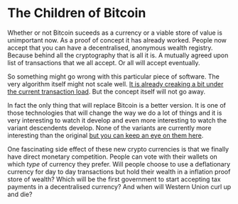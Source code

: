 The Children of Bitcoin
=======================

Whether or not Bitcoin suceeds as a currency or a viable store of value is 
unimportant now. As a proof of concept it has already worked. People now accept
that you can have a decentralised, anonymous wealth registry. Because behind
all the cryptography that is all it is. A mutually agreed upon list of 
transactions that we all accept. Or all will accept eventually.

So something might go wrong with this particular piece of software. The 
very algorithm itself might not scale well. [It is already creaking a bit under
the current transaction load](http://www.reddit.com/r/Bitcoin/comments/185a91/is_bitcoin_prepared_for_10000_transactions_every/). 
But the concept itself will not go away. 

In fact the only thing that will replace Bitcoin is a better version. It is one
of those technologies that will change the way we do a lot of things and it 
is very interesting to watch it develop and even more interesting to watch the
variant descendents develop. None of the variants are currently more 
interesting than the original [but you can keep an eye on them here](https://en.bitcoin.it/wiki/List_of_alternative_cryptocurrencies).

One fascinating side effect of these new crypto currencies is that we finally 
have direct monetary competition. People can vote with their wallets on which 
*type* of currency they prefer. Will people choose to use a deflationary 
currency for day to day transactions but hold their wealth in a inflation proof
store of wealth? Which will be the first government to start accepting tax 
payments in a decentralised currency? And when will Western Union curl up and
die?


